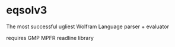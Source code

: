 # eqsolv3
The most successful ugliest Wolfram Language parser + evaluator

requires GMP MPFR readline library
